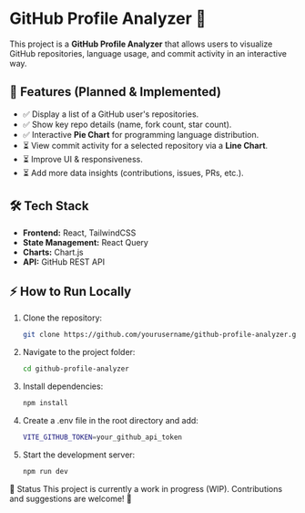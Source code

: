 # GitHub Profile Analyzer 🚀  

This project is a **GitHub Profile Analyzer** that allows users to visualize GitHub repositories, language usage, and commit activity in an interactive way.  

## 📌 Features (Planned & Implemented)
- ✅ Display a list of a GitHub user's repositories.  
- ✅ Show key repo details (name, fork count, star count).  
- ✅ Interactive **Pie Chart** for programming language distribution.  
- ⏳ View commit activity for a selected repository via a **Line Chart**.  
- ⏳ Improve UI & responsiveness.  
- ⏳ Add more data insights (contributions, issues, PRs, etc.).  

## 🛠️ Tech Stack  
- **Frontend:** React, TailwindCSS  
- **State Management:** React Query  
- **Charts:** Chart.js  
- **API:** GitHub REST API  

## ⚡ How to Run Locally  
1. Clone the repository:  
   ```sh
   git clone https://github.com/yourusername/github-profile-analyzer.git

2. Navigate to the project folder:
   ```sh
   cd github-profile-analyzer

3. Install dependencies:
   ```sh
   npm install

4. Create a .env file in the root directory and add:
   ```sh
   VITE_GITHUB_TOKEN=your_github_api_token

5. Start the development server:
   ```sh
   npm run dev

📌 Status
This project is currently a work in progress (WIP). Contributions and suggestions are welcome! 🎉
